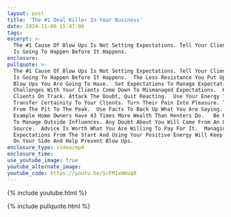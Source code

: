 ```yaml
---
layout: post
title: 'The #1 Deal Killer In Your Business'
date: 2024-11-06 15:47:00
tags:
excerpt: >-
  The #1 Cause Of Blow Ups Is Not Setting Expectations. Tell Your Clients What
  Is Going To Happen Before It Happens. 
enclosure:
pullquote: >-
  The #1 Cause Of Blow Ups Is Not Setting Expectations. Tell Your Clients What
  Is Going To Happen Before It Happens.  The Less Resistance You Put Up The More
  Blow Ups You Are Going To Have.  Set Expectations To Manage Expectations. All
  Challenges With Your Clients Come Down To Mismanaged Expectations.  Keep
  Clients On Track. Attack The Doubt, Quit Reacting.  Use Your Energy To
  Transfer Certainity To Your Clients. Turn Their Pain Into Pleasure. Take Them
  From The Pit To The Peak.  Use Facts To Back Up What You Are Saying. For
  Example Home Owners Have 43 Times More Wealth Than Renters Do.   Be Prepared
  To Manage Outside Influences. Any Doubt About You Will Come From An Outside
  Source.  Advice Is Worth What You Are Willing To Pay For It.  Managing
  Expectations From The Start And Using Your Positive Energy Will Keep Clients
  On Your Side And Help Prevent Blow Ups. 
enclosure_type: video/mp4
enclosure_time:
use_youtube_image: true
youtube_alternate_image:
youtube_code: https://youtu.be/SrFM1xHmuq8
---
```

{% include youtube.html %}

{% include pullquote.html %}
